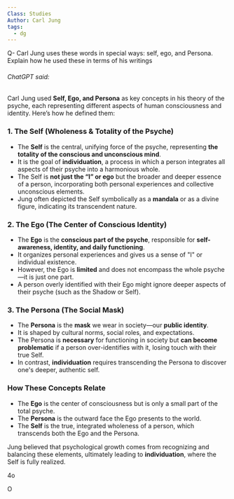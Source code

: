 ```yaml
---
Class: Studies
Author: Carl Jung
tags:
  - dg
---
```


Q- Carl Jung uses these words in special ways: self, ego, and Persona. Explain how he used these in terms of his writings

###### ChatGPT said:

Carl Jung used **Self, Ego, and Persona** as key concepts in his theory of the psyche, each representing different aspects of human consciousness and identity. Here’s how he defined them:

### 1. **The Self** (Wholeness & Totality of the Psyche)

- The **Self** is the central, unifying force of the psyche, representing **the totality of the conscious and unconscious mind**.
- It is the goal of **individuation**, a process in which a person integrates all aspects of their psyche into a harmonious whole.
- The Self is **not just the “I” or ego** but the broader and deeper essence of a person, incorporating both personal experiences and collective unconscious elements.
- Jung often depicted the Self symbolically as a **mandala** or as a divine figure, indicating its transcendent nature.

### 2. **The Ego** (The Center of Conscious Identity)

- The **Ego** is the **conscious part of the psyche**, responsible for **self-awareness, identity, and daily functioning**.
- It organizes personal experiences and gives us a sense of "I" or individual existence.
- However, the Ego is **limited** and does not encompass the whole psyche—it is just one part.
- A person overly identified with their Ego might ignore deeper aspects of their psyche (such as the Shadow or Self).

### 3. **The Persona** (The Social Mask)

- The **Persona** is the **mask** we wear in society—our **public identity**.
- It is shaped by cultural norms, social roles, and expectations.
- The Persona is **necessary** for functioning in society but **can become problematic** if a person over-identifies with it, losing touch with their true Self.
- In contrast, **individuation** requires transcending the Persona to discover one's deeper, authentic self.

### **How These Concepts Relate**

- The **Ego** is the center of consciousness but is only a small part of the total psyche.
- The **Persona** is the outward face the Ego presents to the world.
- The **Self** is the true, integrated wholeness of a person, which transcends both the Ego and the Persona.

Jung believed that psychological growth comes from recognizing and balancing these elements, ultimately leading to **individuation**, where the Self is fully realized.

4o

  

O
